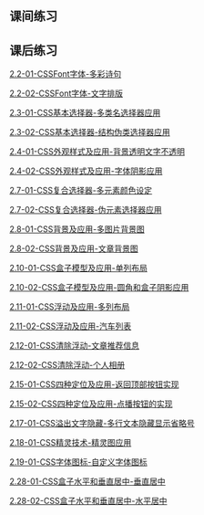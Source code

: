 ## 课间练习



## 课后练习

<a href="../lianxi/kehou/2.2-1.html" target="_blank">2.2-01-CSSFont字体-多彩诗句</a>

<a href="../lianxi/kehou/2.2-2.html" target="_blank">2.2-02-CSSFont字体-文字排版</a>

<a href="../lianxi/kehou/2.3-1.html" target="_blank">2.3-01-CSS基本选择器-多类名选择器应用</a>

<a href="../lianxi/kehou/2.3-2.html" target="_blank">2.3-02-CSS基本选择器-结构伪类选择器应用</a>

<a href="../lianxi/kehou/2.4-1.html" target="_blank">2.4-01-CSS外观样式及应用-背景透明文字不透明</a>

<a href="../lianxi/kehou/2.4-2.html" target="_blank">2.4-02-CSS外观样式及应用-字体阴影应用</a>

<a href="../lianxi/kehou/2.7-1.html" target="_blank">2.7-01-CSS复合选择器-多元素颜色设定</a>

<a href="../lianxi/kehou/2.7-2.html" target="_blank">2.7-02-CSS复合选择器-伪元素选择器应用</a>

<a href="../lianxi/kehou/2.8-1.html" target="_blank">2.8-01-CSS背景及应用-多图片背景图</a>

<a href="../lianxi/kehou/2.8-2.html" target="_blank">2.8-02-CSS背景及应用-文章背景图</a>

<a href="../lianxi/kehou/2.10-1.html" target="_blank">2.10-01-CSS盒子模型及应用-单列布局</a>

<a href="../lianxi/kehou/2.10-2.html" target="_blank">2.10-02-CSS盒子模型及应用-圆角和盒子阴影应用</a>

<a href="../lianxi/kehou/2.11-1.html" target="_blank">2.11-01-CSS浮动及应用-多列布局</a>

<a href="../lianxi/kehou/2.11-2.html" target="_blank">2.11-02-CSS浮动及应用-汽车列表</a>

<a href="../lianxi/kehou/2.12-1.html" target="_blank">2.12-01-CSS清除浮动-文章推荐信息</a>

<a href="../lianxi/kehou/2.12-2.html" target="_blank">2.12-02-CSS清除浮动-个人相册</a>

<a href="../lianxi/kehou/2.15-1.html" target="_blank">2.15-01-CSS四种定位及应用-返回顶部按钮实现</a>

<a href="../lianxi/kehou/2.15-2.html" target="_blank">2.15-02-CSS四种定位及应用-点播按钮的实现</a>

<a href="../lianxi/kehou/2.17-1.html" target="_blank">2.17-01-CSS溢出文字隐藏-多行文本隐藏显示省略号</a>

<a href="../lianxi/kehou/2.18-1.html" target="_blank">2.18-01-CSS精灵技术-精灵图应用</a>

<a href="../lianxi/kehou/2.19-1.html" target="_blank">2.19-01-CSS字体图标-自定义字体图标</a>

<a href="../lianxi/kehou/2.28-1.html" target="_blank">2.28-01-CSS盒子水平和垂直居中-垂直居中</a>

<a href="../lianxi/kehou/2.28-2.html" target="_blank">2.28-02-CSS盒子水平和垂直居中-水平居中</a>
